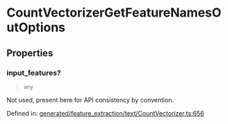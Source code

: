 # CountVectorizerGetFeatureNamesOutOptions

## Properties

### input\_features?

> `any`

Not used, present here for API consistency by convention.

Defined in:  [generated/feature\_extraction/text/CountVectorizer.ts:656](https://github.com/transitive-bullshit/scikit-learn-ts/blob/b59c1ff/packages/sklearn/src/generated/feature_extraction/text/CountVectorizer.ts#L656)
